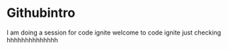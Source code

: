 # Githubintro

I am doing a session for code ignite
welcome to code ignite just checking
hhhhhhhhhhhhhh
